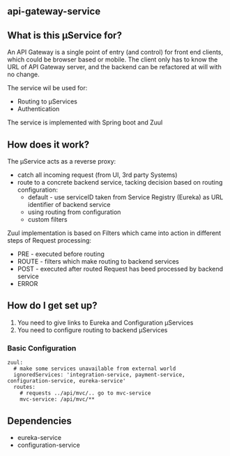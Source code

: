 api-gateway-service
---

## What is this µService for?
An API Gateway is a single point of entry (and control) for front end clients, 
which could be browser based or mobile. The client only has to know the URL of 
API Gateway server, and the backend can be refactored at will with no change. 

The service wil be used for:

* Routing to µServices
* Authentication

The service is implemented with Spring boot and Zuul

## How does it work?
The µService acts as a reverse proxy:

* catch all incoming request (from UI, 3rd party Systems)
* route to a concrete backend service, tacking decision based on routing configuration:
    * default - use serviceID taken from Service Registry (Eureka) as URL identifier of backend service
    * using routing from configuration
    * custom filters
    
Zuul implementation is based on Filters which came into action in different steps of Request processing:

* PRE - executed before routing
* ROUTE - filters which make routing to backend services
* POST - executed after routed Request has beed processed by backend service
* ERROR

## How do I get set up?
1. You need to give links to Eureka and Configuration µServices
2. You need to configure routing to backend µServices 

### Basic Configuration

```
zuul:
  # make some services unavailable from external world 
  ignoredServices: 'integration-service, payment-service, configuration-service, eureka-service'
  routes:
    # requests ../api/mvc/.. go to mvc-service
    mvc-service: /api/mvc/**
```

## Dependencies
* eureka-service
* configuration-service